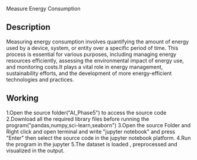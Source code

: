 Measure Energy Consumption

## Description
Measuring energy consumption involves quantifying the amount of energy used by a device, system, or entity over a specific period of time. This process is essential for various purposes, including managing energy resources efficiently, assessing the environmental impact of energy use, and monitoring costs.It plays a vital role in energy management, sustainability efforts, and the development of more energy-efficient technologies and practices.


## Working
1.Open the source folder("AI_Phase5") to access the source code
2.Download all the required library files before running the program("pandas,numpy,sci-learn,seaborn")
3.Open the source Folder and Right click and open terminal and write "jupyter notebook" and press "Enter" then select the source code in the jupyter notebook platform. 
4.Run the program in the jupyter
5.The dataset is loaded , preprocessed and visualized in the output.